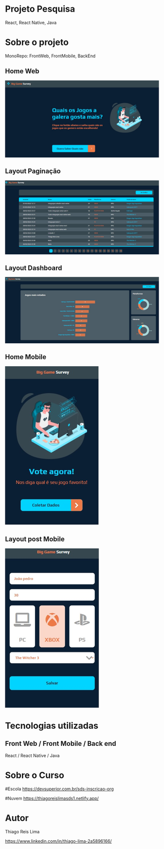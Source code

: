 # Projeto Pesquisa

React, React Native, Java

# Sobre o projeto
  MonoRepo: FrontWeb, FrontMobile, BackEnd

## Home Web
![Mobile 1](https://github.com/Thiago771414/imagensProjetos/blob/main/slices/mobile/dsPesquisa01.jpg)

## Layout Paginação
![Mobile 2](https://github.com/Thiago771414/imagensProjetos/blob/main/slices/mobile/dsPesquisa02.jpg)

## Layout Dashboard
![Mobile 3](https://github.com/Thiago771414/imagensProjetos/blob/main/slices/mobile/dsPesquisa03.jpg)

## Home Mobile
![Mobile 4](https://github.com/Thiago771414/imagensProjetos/blob/main/slices/mobile/dsPesquisa04.jpg)

## Layout post Mobile
![Mobile 5](https://github.com/Thiago771414/imagensProjetos/blob/main/slices/mobile/dsPesquisa05.jpg)

# Tecnologias utilizadas

## Front Web / Front Mobile / Back end
React / React Native / Java 

# Sobre o Curso
#Escola
https://devsuperior.com.br/sds-inscricao-org

#Nuvem
https://thiagoreislimasds1.netlify.app/

# Autor

Thiago Reis Lima

https://www.linkedin.com/in/thiago-lima-2a5896166/
